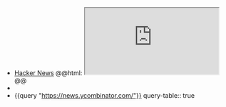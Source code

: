 - [Hacker News](https://news.ycombinator.com/)
  @@html: <iframe src="https://news.ycombinator.com/" class="aa"></iframe>@@
-
- {{query "https://news.ycombinator.com/"}}
  query-table:: true